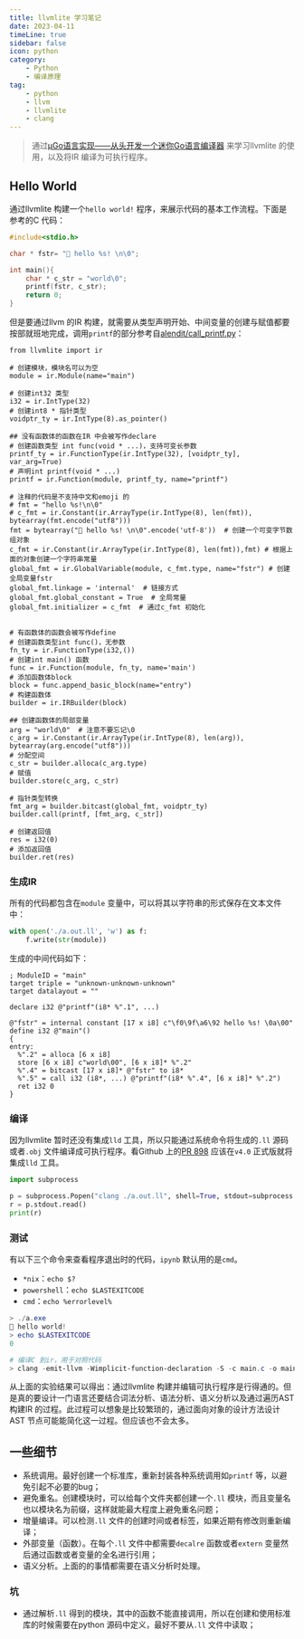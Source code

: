 ```yaml
---  
title: llvmlite 学习笔记  
date: 2023-04-11
timeLine: true
sidebar: false  
icon: python
category:  
    - Python      
    - 编译原理  
tag:   
    - python    
    - llvm  
    - llvmlite  
    - clang 
---  
```


> 通过[µGo语言实现——从头开发一个迷你Go语言编译器](https://wa-lang.org/ugo-compiler-book/index.html) 来学习llvmlite 的使用，以及将IR 编译为可执行程序。  

## Hello World   
通过llvmlite 构建一个`hello world!` 程序，来展示代码的基本工作流程。下面是参考的C 代码：  
```c  
#include<stdio.h>  

char * fstr= "🦒 hello %s! \n\0";  

int main(){
    char * c_str = "world\0";
    printf(fstr, c_str);
    return 0;
}
```

但是要通过llvm 的IR 构建，就需要从类型声明开始、中间变量的创建与赋值都要按部就班地完成，调用`printf`的部分参考自[alendit/call_printf.py](https://gist.github.com/alendit/defe3d518cd8f3f3e28cb46708d4c9d6)：  
```python{11,28}  
from llvmlite import ir  

# 创建模块，模块名可以为空  
module = ir.Module(name="main")  

# 创建int32 类型  
i32 = ir.IntType(32)  
# 创建int8 * 指针类型  
voidptr_ty = ir.IntType(8).as_pointer()  

## 没有函数体的函数在IR 中会被写作declare
# 创建函数类型 int func(void * ...)，支持可变长参数  
printf_ty = ir.FunctionType(ir.IntType(32), [voidptr_ty], var_arg=True)  
# 声明int printf(void * ...)
printf = ir.Function(module, printf_ty, name="printf")

# 注释的代码是不支持中文和emoji 的
# fmt = "hello %s!\n\0"
# c_fmt = ir.Constant(ir.ArrayType(ir.IntType(8), len(fmt)), bytearray(fmt.encode("utf8")))
fmt = bytearray("🦒 hello %s! \n\0".encode('utf-8'))  # 创建一个可变字节数组对象
c_fmt = ir.Constant(ir.ArrayType(ir.IntType(8), len(fmt)),fmt) # 根据上面的对象创建一个字符串常量
global_fmt = ir.GlobalVariable(module, c_fmt.type, name="fstr") # 创建全局变量fstr
global_fmt.linkage = 'internal'  # 链接方式  
global_fmt.global_constant = True  # 全局常量
global_fmt.initializer = c_fmt  # 通过c_fmt 初始化


# 有函数体的函数会被写作define  
# 创建函数类型int func()，无参数  
fn_ty = ir.FunctionType(i32,())  
# 创建int main() 函数
func = ir.Function(module, fn_ty, name='main')  
# 添加函数体block    
block = func.append_basic_block(name="entry")  
# 构建函数体
builder = ir.IRBuilder(block)    

## 创建函数体的局部变量  
arg = "world\0"  # 注意不要忘记\0
c_arg = ir.Constant(ir.ArrayType(ir.IntType(8), len(arg)), bytearray(arg.encode("utf8")))
# 分配空间
c_str = builder.alloca(c_arg.type)
# 赋值
builder.store(c_arg, c_str)

# 指针类型转换
fmt_arg = builder.bitcast(global_fmt, voidptr_ty)
builder.call(printf, [fmt_arg, c_str])

# 创建返回值
res = i32(0)  
# 添加返回值
builder.ret(res)  
```   

### 生成IR  
所有的代码都包含在`module` 变量中，可以将其以字符串的形式保存在文本文件中：  
```python  
with open('./a.out.ll', 'w') as f:
    f.write(str(module))
```  
生成的中间代码如下：  
```llvm{5}  
; ModuleID = "main"
target triple = "unknown-unknown-unknown"
target datalayout = ""

declare i32 @"printf"(i8* %".1", ...)

@"fstr" = internal constant [17 x i8] c"\f0\9f\a6\92 hello %s! \0a\00"
define i32 @"main"()
{
entry:
  %".2" = alloca [6 x i8]
  store [6 x i8] c"world\00", [6 x i8]* %".2"
  %".4" = bitcast [17 x i8]* @"fstr" to i8*
  %".5" = call i32 (i8*, ...) @"printf"(i8* %".4", [6 x i8]* %".2")
  ret i32 0
}
```

### 编译   
因为llvmlite 暂时还没有集成`lld` 工具，所以只能通过系统命令将生成的`.ll` 源码或者`.obj` 文件编译成可执行程序。看Github 上的[PR 898](https://github.com/numba/llvmlite/pull/898) 应该在`v4.0` 正式版就将集成`lld` 工具。  
```python  
import subprocess

p = subprocess.Popen("clang ./a.out.ll", shell=True, stdout=subprocess.PIPE)
r = p.stdout.read()
print(r)
```  

### 测试  
有以下三个命令来查看程序退出时的代码，`ipynb` 默认用的是`cmd`。  
- `*nix`：`echo $?`  
- `powershell`：`echo $LASTEXITCODE`  
- `cmd`：`echo %errorlevel%`  

```powershell  
> ./a.exe  
🦒 hello world!  
> echo $LASTEXITCODE
0

# 编译C 到ir，用于对照代码
> clang -emit-llvm -Wimplicit-function-declaration -S -c main.c -o main.ll
```  

从上面的实验结果可以得出：通过llvmlite 构建并编辑可执行程序是行得通的。但是真的要设计一门语言还要结合词法分析、语法分析、语义分析以及通过遍历AST 构建IR 的过程。此过程可以想象是比较繁琐的，通过面向对象的设计方法设计AST 节点可能能简化这一过程。但应该也不会太多。   


## 一些细节  
- 系统调用。最好创建一个标准库，重新封装各种系统调用如`printf` 等，以避免引起不必要的bug；  
- 避免重名。创建模块时，可以给每个文件夹都创建一个`.ll` 模块，而且变量名也以模块名为前缀，这样就能最大程度上避免重名问题；    
- 增量编译。可以检测`.ll` 文件的创建时间或者标签，如果近期有修改则重新编译；  
- 外部变量（函数）。在每个`.ll` 文件中都需要`decalre` 函数或者`extern` 变量然后通过函数或者变量的全名进行引用；  
- 语义分析。上面的的事情都需要在语义分析时处理。    

### 坑  
- 通过解析`.ll` 得到的模块，其中的函数不能直接调用，所以在创建和使用标准库的时候需要在python 源码中定义，最好不要从`.ll` 文件中读取；  